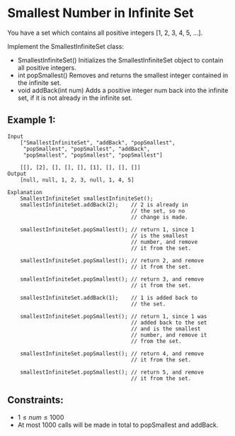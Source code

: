 # Smallest Number in Infinite Set

You have a set which contains all positive integers [1, 2, 3, 4, 5, ...].

Implement the SmallestInfiniteSet class:

* SmallestInfiniteSet() Initializes the SmallestInfiniteSet object to contain  
    all positive integers.
* int popSmallest() Removes and returns the smallest integer contained in  
    the infinite set.
* void addBack(int num) Adds a positive integer num back into the infinite  
    set, if it is not already in the infinite set.

 

## Example 1:

    Input
        ["SmallestInfiniteSet", "addBack", "popSmallest", 
         "popSmallest", "popSmallest", "addBack", 
         "popSmallest", "popSmallest", "popSmallest"]

        [[], [2], [], [], [], [1], [], [], []]
    Output
        [null, null, 1, 2, 3, null, 1, 4, 5]
    
    Explanation
        SmallestInfiniteSet smallestInfiniteSet();
        smallestInfiniteSet.addBack(2);    // 2 is already in 
                                           // the set, so no 
                                           // change is made.

        smallestInfiniteSet.popSmallest(); // return 1, since 1 
                                           // is the smallest 
                                           // number, and remove 
                                           // it from the set.

        smallestInfiniteSet.popSmallest(); // return 2, and remove
                                           // it from the set.

        smallestInfiniteSet.popSmallest(); // return 3, and remove 
                                           // it from the set.

        smallestInfiniteSet.addBack(1);    // 1 is added back to 
                                           // the set.

        smallestInfiniteSet.popSmallest(); // return 1, since 1 was 
                                           // added back to the set 
                                           // and is the smallest  
                                           // number, and remove it 
                                           // from the set.

        smallestInfiniteSet.popSmallest(); // return 4, and remove 
                                           // it from the set.

        smallestInfiniteSet.popSmallest(); // return 5, and remove 
                                           // it from the set.
        
 

## Constraints:

* $1 \le num \le 1000$
* At most 1000 calls will be made in total to popSmallest and addBack.

